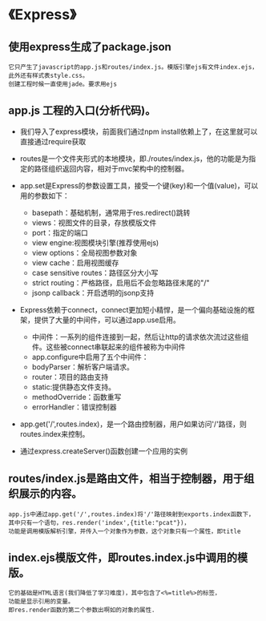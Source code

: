 # 《Express》

## 使用express生成了package.json
```
它只产生了javascript的app.js和routes/index.js。模版引擎ejs有文件index.ejs，此外还有样式表style.css。
创建工程时候一直使用jade。要求用ejs
```


## app.js 工程的入口(分析代码)。

- 我们导入了express模块，前面我们通过npm install依赖上了，在这里就可以直接通过require获取

- routes是一个文件夹形式的本地模块，即./routes/index.js，他的功能是为指定的路径组织返回内容，相对于mvc架构中的控制器。

- app.set是Express的参数设置工具，接受一个键(key)和一个值(value)，可以用的参数如下：
  - basepath：基础机制，通常用于res.redirect()跳转
  - views：视图文件的目录，存放模版文件
  - port：指定的端口
  - view engine:视图模块引擎(推荐使用ejs)
  - view options：全局视图参数对象
  - view cache：启用视图缓存
  - case sensitive routes：路径区分大小写
  - strict routing：严格路径，启用后不会忽略路径末尾的"/"
  - jsonp callback：开启透明的jsonp支持

- Express依赖于connect，connect更加短小精悍，是一个偏向基础设施的框架，提供了大量的中间件，可以通过app.use启用。
   - 中间件：一系列的组件连接到一起，然后让http的请求依次流过这些组件。这些被connect串联起来的组件被称为中间件
   - app.configure中启用了五个中间件：
   - bodyParser：解析客户端请求。
   - router：项目的路由支持
   - static:提供静态文件支持。
   - methodOverride：函数重写
   - errorHandler：错误控制器

- app.get('/',routes.index)，是一个路由控制器，用户如果访问'/'路径，则routes.index来控制。

- 通过express.createServer()函数创建一个应用的实例

## routes/index.js是路由文件，相当于控制器，用于组织展示的内容。
```
app.js中通过app.get('/',routes.index)将'/'路径映射到exports.index函数下，  
其中只有一个语句，res.render('index',{title:"pcat"})，  
功能是调用模版解析引擎，并传入一个对象作为参数，这个对象只有一个属性，即title
```

## index.ejs模版文件，即routes.index.js中调用的模版。
```
它的基础是HTML语言(我们降低了学习难度)，其中包含了<%=title%>的标签，  
功能是显示引用的变量。  
即res.render函数的第二个参数出啊如的对象的属性.
```
 
